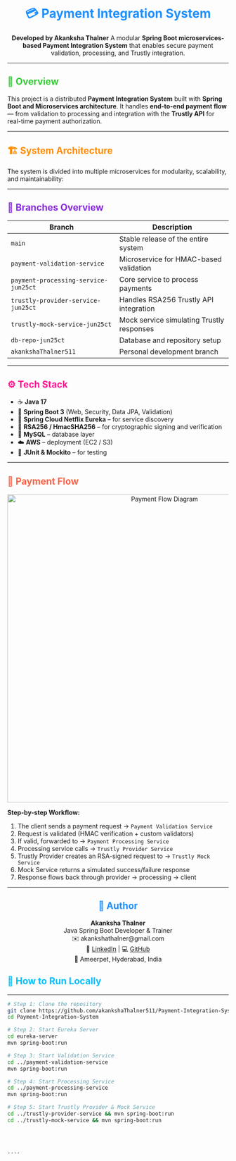 <h1 style="color:#1E90FF; text-align:center;">💳 Payment Integration System</h1>

<p style="text-align:center;">
<b>Developed by Akanksha Thalner</b>  
A modular <b>Spring Boot microservices-based Payment Integration System</b> that enables secure payment validation, processing, and Trustly integration.
</p>

---

<h2 style="color:#32CD32;">🧠 Overview</h2>

<p>
This project is a distributed <b>Payment Integration System</b> built with <b>Spring Boot and Microservices architecture</b>.  
It handles <b>end-to-end payment flow</b> — from validation to processing and integration with the <b>Trustly API</b> for real-time payment authorization.
</p>

---

<h2 style="color:#FF8C00;">🏗️ System Architecture</h2>

<p>
The system is divided into multiple microservices for modularity, scalability, and maintainability:
</p>

---

<h2 style="color:#8A2BE2;">🧩 Branches Overview</h2>

| Branch | Description |
|--------|--------------|
| `main` | Stable release of the entire system |
| `payment-validation-service` | Microservice for HMAC-based validation |
| `payment-processing-service-jun25ct` | Core service to process payments |
| `trustly-provider-service-jun25ct` | Handles RSA256 Trustly API integration |
| `trustly-mock-service-jun25ct` | Mock service simulating Trustly responses |
| `db-repo-jun25ct` | Database and repository setup |
| `akankshaThalner511` | Personal development branch |

---

<h2 style="color:#FF1493;">⚙️ Tech Stack</h2>

<ul>
  <li>☕ <b>Java 17</b></li>
  <li>🌱 <b>Spring Boot 3</b> (Web, Security, Data JPA, Validation)</li>
  <li>🧩 <b>Spring Cloud Netflix Eureka</b> – for service discovery</li>
  <li>🔐 <b>RSA256 / HmacSHA256</b> – for cryptographic signing and verification</li>
  <li>💾 <b>MySQL</b> – database layer</li>
  <li>☁️ <b>AWS</b> – deployment (EC2 / S3)</li>
  <li>🧪 <b>JUnit & Mockito</b> – for testing</li>
</ul>

---

<h2 style="color:#FF6347;">💸 Payment Flow</h2>

<p align="center">
  <img src="https://docs.aws.amazon.com/images/architecture-diagrams/latest/payment-system-interface-modernization/images/payment-system-interface-moderization.png" 
       alt="Payment Flow Diagram" width="700">
</p>



**Step-by-step Workflow:**
1. The client sends a payment request → `Payment Validation Service`  
2. Request is validated (HMAC verification + custom validators)  
3. If valid, forwarded to → `Payment Processing Service`  
4. Processing service calls → `Trustly Provider Service`  
5. Trustly Provider creates an RSA-signed request to → `Trustly Mock Service`  
6. Mock Service returns a simulated success/failure response  
7. Response flows back through provider → processing → client  

---


<h2 style="color:#1E90FF; text-align:center;">👤 Author</h2>

<p style="text-align:center;">
<b>Akanksha Thalner</b><br>
Java Spring Boot Developer & Trainer<br>
✉️ akankshathalner@gmail.com<br>
🔗 <a href="https://www.linkedin.com/in/akankshathalner/" target="_blank">LinkedIn</a> | 
💻 <a href="https://github.com/akankshaThalner511" target="_blank">GitHub</a><br>
📍 Ameerpet, Hyderabad, India
</p>



<h2 style="color:#00BFFF;">🚀 How to Run Locally</h2>

---



```bash
# Step 1: Clone the repository
git clone https://github.com/akankshaThalner511/Payment-Integration-System.git
cd Payment-Integration-System

# Step 2: Start Eureka Server
cd eureka-server
mvn spring-boot:run

# Step 3: Start Validation Service
cd ../payment-validation-service
mvn spring-boot:run

# Step 4: Start Processing Service
cd ../payment-processing-service
mvn spring-boot:run

# Step 5: Start Trustly Provider & Mock Service
cd ../trustly-provider-service && mvn spring-boot:run
cd ../trustly-mock-service && mvn spring-boot:run




....
